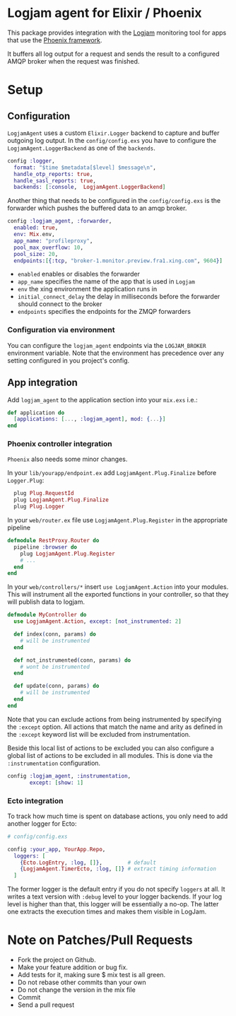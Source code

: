 Logjam agent for Elixir / Phoenix
===========

This package provides integration with the [Logjam](https://github.com/skaes/logjam_core) monitoring tool for apps that
use the [Phoenix framework](https://github.com/phoenixframework/phoenix).

It buffers all log output for a request and sends the result to a configured AMQP broker when the request was finished.

# Setup

## Configuration
`LogjamAgent` uses a custom `Elixir.Logger` backend to capture and buffer outgoing log output. In the
`config/config.exs` you have to configure the `LogjamAgent.LoggerBackend` as one of the `backends`.

``` Elixir
config :logger,
  format: "$time $metadata[$level] $message\n",
  handle_otp_reports: true,
  handle_sasl_reports: true,
  backends: [:console,  LogjamAgent.LoggerBackend]

```

Another thing that needs to be configured in the `config/config.exs` is the forwarder which pushes
the buffered data to an amqp broker.

``` Elixir
config :logjam_agent, :forwarder,
  enabled: true,
  env: Mix.env,
  app_name: "profileproxy",
  pool_max_overflow: 10,
  pool_size: 20,
  endpoints:[{:tcp, "broker-1.monitor.preview.fra1.xing.com", 9604}]
```

* `enabled` enables or disables the forwarder
* `app_name` specifies the name of the app that is used in `Logjam`
* `env` the xing environment the application runs in
* `initial_connect_delay` the delay in milliseconds before the forwarder should connect to the broker
* `endpoints` specifies the endpoints for the ZMQP forwarders

### Configuration via environment

You can configure the `logjam_agent` endpoints via the `LOGJAM_BROKER` environment variable.
Note that the environment has precedence over any setting configured in you project's config.

## App integration

Add `logjam_agent` to the application section into your `mix.exs` i.e.:

```elixir
def application do
  [applications: [..., :logjam_agent], mod: {...}]
end
```

### Phoenix controller integration

`Phoenix` also needs some minor changes.

In your `lib/yourapp/endpoint.ex` add `LogjamAgent.Plug.Finalize` before `Logger.Plug`:
``` elixir
  plug Plug.RequestId
  plug LogjamAgent.Plug.Finalize
  plug Plug.Logger
```

In your `web/router.ex` file use `LogjamAgent.Plug.Register` in the appropriate pipeline

``` elixir
defmodule RestProxy.Router do
  pipeline :browser do
    plug LogjamAgent.Plug.Register
    # ...
  end
end
```

In your `web/controllers/*` insert `use LogjamAgent.Action` into your modules.
This will instrument all the exported functions in your controller, so that they will
publish data to logjam.

```elixir
defmodule MyController do
  use LogjamAgent.Action, except: [not_instrumented: 2]

  def index(conn, params) do
    # will be instrumented
  end

  def not_instrumented(conn, params) do
    # wont be instrumented
  end

  def update(conn, params) do
    # will be instrumented
  end
end
```

Note that you can exclude actions from being instrumented by specifying the `:except` option.
All actions that match the name and arity as defined in the `:except` keyword list will
be excluded from instrumentation.

Beside this local list of actions to be excluded you can also configure a global
list of actions to be excluded in all modules. This is done via the `:instrumentation`
configuration.

```elixir
config :logjam_agent, :instrumentation,
       except: [show: 1]
```

### Ecto integration

To track how much time is spent on database actions, you only need to add another logger
for Ecto:

```elixir
# config/config.exs

config :your_app, YourApp.Repo,
  loggers: [
    {Ecto.LogEntry, :log, []},        # default
    {LogjamAgent.TimerEcto, :log, []} # extract timing information
  ]
```

The former logger is the default entry if you do not specify `loggers` at all. It writes a
text version with `:debug` level to your logger backends. If your log level is higher than
that, this logger will be essentially a no-op. The latter one extracts the execution times
and makes them visible in LogJam.

# Note on Patches/Pull Requests ###
* Fork the project on Github.
* Make your feature addition or bug fix.
* Add tests for it, making sure $ mix test is all green.
* Do not rebase other commits than your own
* Do not change the version in the mix file
* Commit
* Send a pull request
